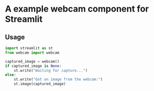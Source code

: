 # A example webcam component for Streamlit

## Usage

```python
import streamlit as st
from webcam import webcam

captured_image = webcam()
if captured_image is None:
    st.write("Waiting for capture...")
else:
    st.write("Got an image from the webcam:")
    st.image(captured_image)
```
